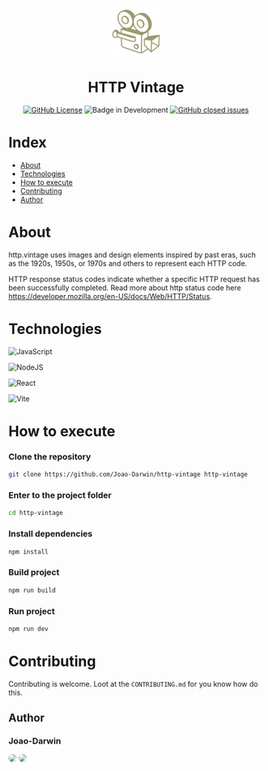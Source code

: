 <div align="center">
  <img width="100" height="100" src="https://github.com/Joao-Darwin/http-vintage/blob/main/src/assets/logo.png" alt="HTTP Vintage logo"/>
  <h1 align="center" id="titulo">HTTP Vintage</h1>
</div>

<div align="center" id="badges">

  [![GitHub License](https://img.shields.io/github/license/Joao-Darwin/http-vintage?style=for-the-badge)](https://github.com/Joao-Darwin/http-vintage/blob/main/LICENSE)
  ![Badge in Development](http://img.shields.io/static/v1?label=STATUS&message=DEVELOPMENT&color=GREEN&style=for-the-badge)
  [![GitHub closed issues](https://img.shields.io/github/issues-closed-raw/Joao-Darwin/http-vintage?style=for-the-badge&color=purple)](https://github.com/Joao-Darwin/http-vintage/issues?q=is%3Aissue+is%3Aclosed)
</div>

# Index 
* [About](#about)
* [Technologies](#techs)
* [How to execute](#execute)
* [Contributing](#contributing)
* [Author](#author)

<h1 id="about">About</h1>

http.vintage uses images and design elements inspired by past eras, such as the 1920s, 1950s, or 1970s and others to represent each HTTP code.

HTTP response status codes indicate whether a specific HTTP request has been successfully completed. Read more about http status code here https://developer.mozilla.org/en-US/docs/Web/HTTP/Status.

<h1 id="techs">Technologies</h1>

  ![JavaScript](https://img.shields.io/badge/javascript-%23323330.svg?style=for-the-badge&logo=javascript&logoColor=%23F7DF1E)

  ![NodeJS](https://img.shields.io/badge/node.js-6DA55F?style=for-the-badge&logo=node.js&logoColor=white)
  
  ![React](https://img.shields.io/badge/react-%2320232a.svg?style=for-the-badge&logo=react&logoColor=%2361DAFB)

  ![Vite](https://img.shields.io/badge/vite-%23646CFF.svg?style=for-the-badge&logo=vite&logoColor=white)

<h1 id="execute">How to execute</h1>

### Clone the repository
```bash
git clone https://github.com/Joao-Darwin/http-vintage http-vintage
```
### Enter to the project folder
```bash
cd http-vintage
```
### Install dependencies
```bash
npm install
```
### Build project
```bash
npm run build
```
### Run project
```bash
npm run dev
```
<h1 id="contributing">Contributing</h1>

Contributing is welcome. Loot at the `CONTRIBUTING.md` for you know how do this.

<div>
  <h2 id="author">Author</h2>
  <h3>Joao-Darwin</h3>
  <a href="https://www.linkedin.com/in/joao-darwin/" target="_blank"><img src="https://img.shields.io/badge/-LinkedIn-%230077B5?style=for-the-badge&logo=linkedin&logoColor=white" style="border-radius: 30px"></a>
  <a href="https://github.com/Joao-Darwin" target="_blank"><img src="https://img.shields.io/badge/github-%23121011.svg?style=for-the-badge&logo=github&logoColor=white" style="border-radius: 30px"></a>
</div>
